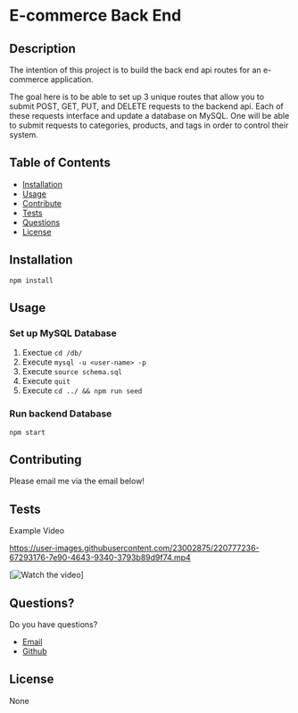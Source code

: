 # E-commerce Back End

## Description

The intention of this project is to build the back end api routes for an e-commerce application. 

The goal here is to be able to set up 3 unique routes that allow you to submit POST, GET, PUT, and DELETE requests
to the backend api. Each of these requests interface and update a database on MySQL. One will be able to submit requests to categories, products, and tags in order to control their system. 

## Table of Contents

- [Installation](#Installation)
- [Usage](#Usage)
- [Contribute](#Contribute)
- [Tests](#Tests)
- [Questions](#Questions)
- [License](#License)

## Installation

```
npm install
```

## Usage

### Set up MySQL Database

1. Exectue ```cd /db/ ```
2. Execute ```mysql -u <user-name> -p ```
3. Execute ```source schema.sql```
4. Execute ```quit```
5. Execute ```cd ../ && npm run seed```

### Run backend Database

```
npm start
```

## Contributing

Please email me via the email below!

## Tests

Example Video

https://user-images.githubusercontent.com/23002875/220777236-67293176-7e90-4643-9340-3793b89d9f74.mp4

[![Watch the video](https://drive.google.com/file/d/1vUQpCpikRHfl_0lOesxBRVpeSxYbCdrK/view?usp=sharing)]

## Questions?

Do you have questions?
- [Email](mailto:avaloserick97@gmail.com)
- [Github](https://github.com/erickjavalos)

## License

None
